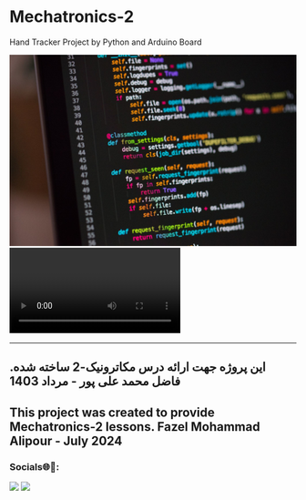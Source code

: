 # Mechatronics-2
Hand Tracker Project by Python and Arduino Board

![Hand Tracker Project by Python and Arduino Board](1.jpg "https://raw.githubusercontent.com/EmadYaY/Mechatronics-2/main/summary-of-the-workflow.mp4")
<video src="https://raw.githubusercontent.com/EmadYaY/Mechatronics-2/main/summary-of-the-workflow.mp4" controls="controls" style="max-width: 730px;"></video>


---



این پروژه جهت ارائه درس مکاترونیک-2 ساخته شده.
فاضل محمد علی پور - مرداد 1403
-

This project was created to provide Mechatronics-2 lessons.
Fazel Mohammad Alipour - July 2024
-

### Socials🌐🔗:
[![](https://img.shields.io/badge/LinkedIn-0077B5?style=for-the-badge\u0026logo=linkedin\u0026logoColor=white)](https://www.linkedin.com/in/fazel-mohammad-ali-pour/) [![](https://img.shields.io/badge/GitHub-100000?style=for-the-badge\u0026logo=github\u0026logoColor=white)](https://github.com/EmadYaY)
